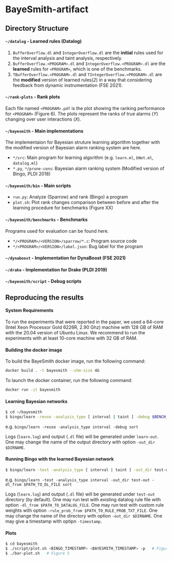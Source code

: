 # BayeSmith-artifact

## Directory Structure
#### `~/datalog` - Learned rules (Datalog)
1. `BufferOverflow.dl` and `IntegerOverflow.dl` are the **initial** rules used for the interval analysis and taint analysis, respectively.
2. `BufferOverflow.<PROGRAM>.dl` and `IntegerOverflow.<PROGRAM>.dl` are the **learned** rules for `<PROGRAM>`, which is one of the benchmarks.
3. `TBufferOverflow.<PROGRAM>.dl` and `TIntegerOverflow.<PROGRAM>.dl` are the **modified** version of learned rules(*2*) in a way that considering feedback from dynamic instrumentation (FSE 2021).

#### `~/rank-plots` - Rank plots
Each file named `<PROGRAM>.pdf` is the plot showing the ranking performance for `<PROGRAM>` (Figure 6).
The plots represent the ranks of true alarms (*Y*) changing over user interactions (*X*).

#### `~/bayesmith` - Main implementations
The implementaion for Bayesian struture learning algorithm together with the modified version of Bayesian alarm ranking system are here.
- `*/src`: Main program for learning algorithm (e.g. `learn.ml`, `bNet.ml`, `datalog.ml`)
- `*.py`, `*/prune-cons`: Bayesian alarm ranking system (Modified version of Bingo, PLDI 2018)

#### `~/bayesmith/bin` - Main scripts
- `run.py`: Analyze (Sparrow) and rank (Bingo) a program
- `plot.sh`: Plot rank changes comparison between before and after the learning procedure for benchmarks (Figure XX)

#### `~/bayesmith/benchmarks` - Benchmarks
Programs used for evaluation can be found here.
- `*/<PROGRAM>/<VERSION>/sparrow/*.c`: Program source code
- `*/<PROGRAM>/<VERSION>/label.json`: Bug label for the program

#### `~/dynaboost` - Implementation for DynaBoost (FSE 2021)

#### `~/drake` - Implementation for Drake (PLDI 2019)

#### `~/bayesmith/script` - Debug scripts

## Reproducing the results
#### System Requirements

To run the experiments that were reported in the paper, we used a 64-core (Intel Xeon Processor Gold 6226R, 2.90 Ghz) machine with 128 GB of RAM with the 20.04 version of Ubuntu Linux. We recommend to run the experiments with at least 10-core machine with 32 GB of RAM.

#### Building the docker image
To build the BayeSmith docker image, run the following command:
```sh
docker build . -t bayesmith --shm-size 4G
```

To launch the docker container, run the following command:

```sh
docker run -it bayesmith
```

#### Learning Bayesian networks
```sh
$ cd ~/bayesmith
$ bingo/learn -reuse -analysis_type [ interval | taint ] -debug $BENCH_NAME
```

e.g. `bingo/learn -reuse -analysis_type interval -debug sort`

Logs (`learn.log`) and output (`.dl` file) will be generated under `learn-out`.
One may change the name of the output directory with option `-out_dir $DIRNAME`.

#### Running Bingo with the learned Bayesian network

```sh
$ bingo/learn -test -analysis_type [ interval | taint ] -out_dir test-out $BENCH_NAME
```

e.g. `bingo/learn -test -analysis_type interval -out_dir test-out -dl_from $PATH_TO_DL_FILE sort`

Logs (`learn.log`) and output (`.dl` file) will be generated under `test-out` directory (by default).
One may run test with existing datalog rule file with option `-dl_from $PATH_TO_DATALOG_FILE`.
One may run test with custom rule weights with option `-rule_prob_from $PATH_TO_RULE_PROB_TXT_FILE`.
One may change the name of the directory with option `-out_dir $DIRNAME`.
One may give a timestamp with optipn `-timestamp`.

#### Plots

```sh
$ cd bayesmith
$ ./script/plot.sh <BINGO_TIMESTAMP> <BAYESMITH_TIMESTAMP> -p   # Figure 6
$ ./bar-plot.sh   # Figure 5
```
